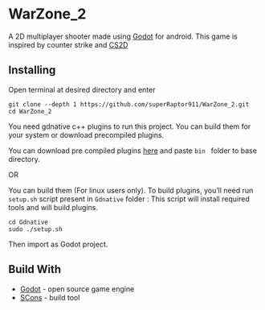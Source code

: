 # WarZone_2
A 2D multiplayer shooter made using [Godot](https://godotengine.org/) for android.
This game is inspired by counter strike and [CS2D](https://store.steampowered.com/app/666220/CS2D/)

## Installing
Open terminal at desired directory and enter
```
git clone --depth 1 https://github.com/superRaptor911/WarZone_2.git
cd WarZone_2
```
You need gdnative c++ plugins to run this project.
You can build them for your system or download precompiled plugins.

You can download pre compiled plugins [here](https://drive.google.com/open?id=1gHfod0AtoYsMgnV2SEeO8s3Q_v7IXEBO) and paste ```bin ``` folder to base directory.

OR

You can build them (For linux users only).
To build plugins, you’ll need run `setup.sh` script present in `Gdnative` folder :
This script will install required tools and will build plugins.

```
cd Gdnative
sudo ./setup.sh
```
Then import as Godot project.

## Build With
* [Godot](https://godotengine.org/) - open source game engine
* [SCons](https://scons.org/) - build tool
